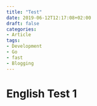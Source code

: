 ```yaml
---
title: "Test"
date: 2019-06-12T12:17:08+02:00
draft: false
categories:
- Article
tags:
- Development
- Go
- fast
- Blogging
---
```


# English Test 1
